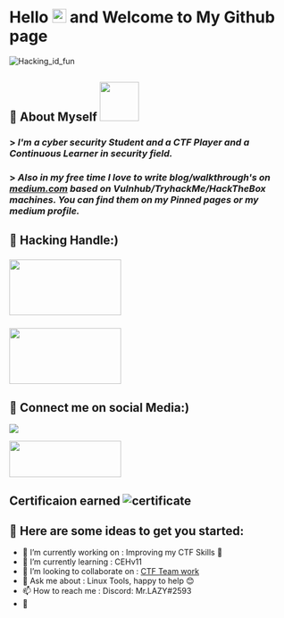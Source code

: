 #  Hello <img src="https://media.giphy.com/media/hvRJCLFzcasrR4ia7z/giphy.gif" width="25px"> and Welcome to My Github page <br/>
![Hacking_id_fun](https://media.giphy.com/media/3og0ILLVvPp8d64Jd6/giphy.gif)<bt/>

## 🧿 About Myself <img src='https://media.giphy.com/media/bcKmIWkUMCjVm/giphy.gif' width='70' >
### >  *I'm a cyber security Student and a CTF Player and a Continuous Learner in security field.*
### >  *Also in my free time I love to write blog/walkthrough's on [medium.com](https://shubham-singh.medium.com/) based on Vulnhub/TryhackMe/HackTheBox machines. You can find             them on my Pinned pages or my medium profile.*

## 🧿 Hacking Handle:)<br/>

### [<img aling="left" src="https://assets.tryhackme.com/img/THMlogo.png" width=200px height=100px  />](https://tryhackme.com/p/Mr.Lazy) <br/>
### [<img aling="left" src="https://www.teahub.io/photos/full/77-777773_hack-the-box.jpg" width=200px height=100px  />](https://app.hackthebox.eu/profile/255609) <br/>

## 🧿 Connect me on social Media:)
[<img aling="left" src="https://images.unsplash.com/photo-1592181572975-1d0d8880d175?ixid=MXwxMjA3fDB8MHxwaG90by1wYWdlfHx8fGVufDB8fHw%3D&ixlib=rb-1.2.1&auto=format&fit=crop&w=200&q=40" />](https://www.linkedin.com/in/shubham-singh-aka-mrlazy/) <br />

[<img src="https://freepngimg.com/thumb/twitter/8-2-twitter-png-hd.png" width=200px height=65px aling="left" />](https://twitter.com/MrLazy62747454) <br/>

## Certificaion earned ![certificate](<img src="https://media.giphy.com/media/ZYWcXnDYHLSJYJ32Y8/giphy.gif" width="25px" >)

## 🧿 Here are some ideas to get you started:

- 🔭 I’m currently working on : Improving my CTF Skills 💪
- 🌱 I’m currently learning : CEHv11
- 👯 I’m looking to collaborate on : [CTF Team work](https://discord.gg/wUV5FZPc) 
- 💬 Ask me about : Linux Tools, happy to help 😊
- 📫 How to reach me : Discord: Mr.LAZY#2593 
- 📖 
